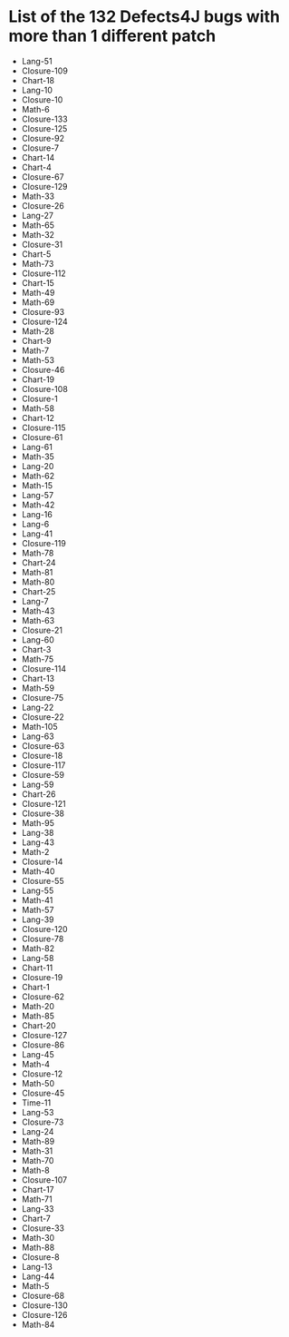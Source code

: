 # List of the 132 Defects4J bugs with more than 1 different patch

* Lang-51
* Closure-109
* Chart-18
* Lang-10
* Closure-10
* Math-6
* Closure-133
* Closure-125
* Closure-92
* Closure-7
* Chart-14
* Chart-4
* Closure-67
* Closure-129
* Math-33
* Closure-26
* Lang-27
* Math-65
* Math-32
* Closure-31
* Chart-5
* Math-73
* Closure-112
* Chart-15
* Math-49
* Math-69
* Closure-93
* Closure-124
* Math-28
* Chart-9
* Math-7
* Math-53
* Closure-46
* Chart-19
* Closure-108
* Closure-1
* Math-58
* Chart-12
* Closure-115
* Closure-61
* Lang-61
* Math-35
* Lang-20
* Math-62
* Math-15
* Lang-57
* Math-42
* Lang-16
* Lang-6
* Lang-41
* Closure-119
* Math-78
* Chart-24
* Math-81
* Math-80
* Chart-25
* Lang-7
* Math-43
* Math-63
* Closure-21
* Lang-60
* Chart-3
* Math-75
* Closure-114
* Chart-13
* Math-59
* Closure-75
* Lang-22
* Closure-22
* Math-105
* Lang-63
* Closure-63
* Closure-18
* Closure-117
* Closure-59
* Lang-59
* Chart-26
* Closure-121
* Closure-38
* Math-95
* Lang-38
* Lang-43
* Math-2
* Closure-14
* Math-40
* Closure-55
* Lang-55
* Math-41
* Math-57
* Lang-39
* Closure-120
* Closure-78
* Math-82
* Lang-58
* Chart-11
* Closure-19
* Chart-1
* Closure-62
* Math-20
* Math-85
* Chart-20
* Closure-127
* Closure-86
* Lang-45
* Math-4
* Closure-12
* Math-50
* Closure-45
* Time-11
* Lang-53
* Closure-73
* Lang-24
* Math-89
* Math-31
* Math-70
* Math-8
* Closure-107
* Chart-17
* Math-71
* Lang-33
* Chart-7
* Closure-33
* Math-30
* Math-88
* Closure-8
* Lang-13
* Lang-44
* Math-5
* Closure-68
* Closure-130
* Closure-126
* Math-84
